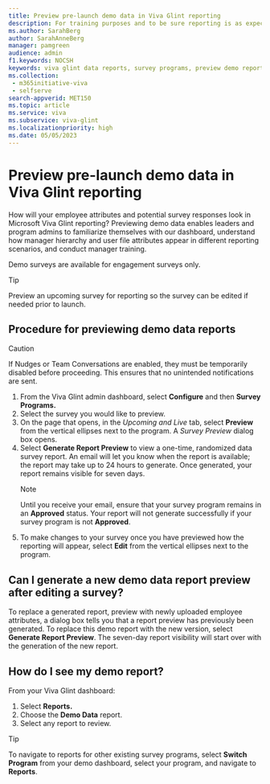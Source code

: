 ```yaml
---
title: Preview pre-launch demo data in Viva Glint reporting
description: For training purposes and to be sure reporting is as expected, admins can use demo data to preview reporting prior to a survey launch.
ms.author: SarahBerg
author: SarahAnneBerg
manager: pamgreen
audience: admin
f1.keywords: NOCSH
keywords: viva glint data reports, survey programs, preview demo reports
ms.collection: 
 - m365initiative-viva
 - selfserve
search-appverid: MET150
ms.topic: article
ms.service: viva
ms.subservice: viva-glint
ms.localizationpriority: high
ms.date: 05/05/2023
---
```


# Preview pre-launch demo data in Viva Glint reporting

How will your employee attributes and potential survey responses look in Microsoft Viva Glint reporting? Previewing demo data enables leaders and program admins to familiarize themselves with our dashboard, understand how manager hierarchy and user file attributes appear in different reporting scenarios, and conduct manager training.

Demo surveys are available for engagement surveys only.

>[!TIP]
> Preview an upcoming survey for reporting so the survey can be edited if needed prior to launch.

## Procedure for previewing demo data reports

>[!CAUTION]
> If Nudges or Team Conversations are enabled, they must be temporarily disabled before proceeding. This ensures that no unintended notifications are sent.

1. From the Viva Glint admin dashboard, select **Configure** and then **Survey Programs.**
2. Select the survey you would like to preview.
3. On the page that opens, in the _Upcoming and Live_ tab, select **Preview** from the vertical ellipses next to the program. A _Survey Preview_ dialog box opens.
4. Select **Generate Report Preview** to view a one-time, randomized data survey report. An email will let you know when the report is available; the report may take up to 24 hours to generate. Once generated, your report remains visible for seven days.
     >[!NOTE]
     > Until you receive your email, ensure that your survey program remains in an **Approved** status. Your report will not generate successfully if your survey program is not **Approved**.
5. To make changes to your survey once you have previewed how the reporting will appear, select **Edit** from the vertical ellipses next to the program.

## Can I generate a new demo data report preview after editing a survey?

To replace a generated report, preview with newly uploaded employee attributes, a dialog box tells you that a report preview has previously been generated. To replace this demo report with the new version, select **Generate Report Preview**. The seven-day report visibility will start over with the generation of the new report.

## How do I see my demo report?

From your Viva Glint dashboard:

1. Select **Reports.**
2. Choose the **Demo Data** report.
3. Select any report to review.

>[!TIP]
> To navigate to reports for other existing survey programs, select **Switch Program** from your demo dashboard, select your program, and navigate to **Reports**.
